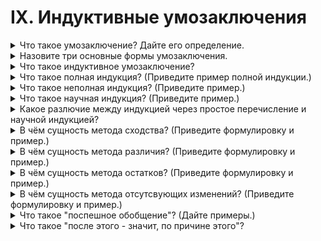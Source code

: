 # IX. Индуктивные умозаключения

<details>
  <summary>Что такое умозаключение? Дайте его определение.</summary>

  Умозаключение - это логическое действие посредством которого из двух или нескольких суждений мы получаем новое суждение.

</details>

<details>
  <summary>Назовите три основные формы умозаключения.</summary>

  Дедуктивные, индуктивные и энтимема.

</details>

<details>
  <summary>Что такое индуктивное умозаключение?</summary>

  Индукция - это такое умозаключение посредством которого из единичных или частных посылок мы получаем общий вывод.

</details>

<details>
  <summary>Что такое полная индукция? (Приведите пример полной индукции.)</summary>

  Полная индукция - это такой вид индуктивного умозаключения, посредством которого мы получаем общий вывод из посылок, исчерпывающих все случаи данного явления.

  Пример:
  В прошлый понедельник, вторник и т. д. температура воздуха была ниже 20.
  Но понедельник, вторник и т. д. составляют всю неделю.
  Следовательно, всю прошлую неделю температура воздуха была ниже 20.

</details>

<details>
  <summary>Что такое неполная индукция? (Приведите пример.)</summary>

  Неполная индукция - это такой вид индуктивного умозаключения, посредством которого общий вывод получается из посылок, не охватывающих всех случаев изучаемого фвления.

  Пример:
  Все ученые - рассеяные.

</details>

<details>
  <summary>Что такое научная индукция? (Приведите пример.)</summary>

  Научная индукция - это такой вид индуктивного умозаключения, посредством которого делается общий вывод относительно всех предметов какого-либо класса на основе исследования существнных свойств и причинн связей части предметов данного класса.

</details>

<details>
  <summary>Какое разлючие между индукцией через простое перечисление и научной индукцией?</summary>

</details>

<details>
  <summary>В чём сущность метода сходства? (Приведите формулировку и пример.)</summary>

</details>

<details>
  <summary>В чём сущность метода различия? (Приведите формулировку и пример.)</summary>

</details>

<details>
  <summary>В чём сущность метода остатков? (Приведите формулировку и пример.)</summary>

</details>

<details>
  <summary>В чём сущность метода отсутсвующих изменений? (Приведите формулировку и пример.)</summary>

</details>

<details>
  <summary>Что такое "поспешное обобщение"? (Дайте примеры.)</summary>

</details>

<details>
  <summary>Что такое "после этого - значит, по причине этого"?</summary>

</details>
